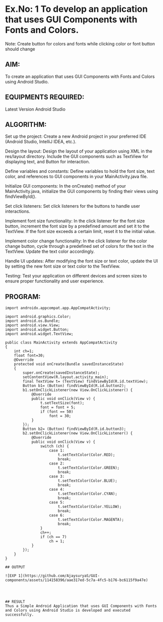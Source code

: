 # Ex.No: 1 To develop an application that uses GUI Components with Fonts and Colors. 
Note: Create button for colors and fonts while clicking color or font button should change 


## AIM:

To create an application that uses GUI Components with Fonts and Colors using Android Studio.

## EQUIPMENTS REQUIRED:

Latest Version Android Studio

## ALGORITHM:

Set up the project: Create a new Android project in your preferred IDE (Android Studio, IntelliJ IDEA, etc.).

Design the layout: Design the layout of your application using XML in the res/layout directory. Include the GUI components such as TextView for displaying text, and Button for interaction.

Define variables and constants: Define variables to hold the font size, text color, and references to GUI components in your MainActivity.java file.

Initialize GUI components: In the onCreate() method of your MainActivity.java, initialize the GUI components by finding their views using findViewById().

Set click listeners: Set click listeners for the buttons to handle user interactions.

Implement font size functionality: In the click listener for the font size button, increment the font size by a predefined amount and set it to the TextView. If the font size exceeds a certain limit, reset it to the initial value.

Implement color change functionality: In the click listener for the color change button, cycle through a predefined set of colors for the text in the TextView. Update the text color accordingly.

Handle UI updates: After modifying the font size or text color, update the UI by setting the new font size or text color to the TextView.

Testing: Test your application on different devices and screen sizes to ensure proper functionality and user experience.


## PROGRAM:

```
import androidx.appcompat.app.AppCompatActivity;

import android.graphics.Color;
import android.os.Bundle;
import android.view.View;
import android.widget.Button;
import android.widget.TextView;

public class MainActivity extends AppCompatActivity
{
    int ch=1;
    float font=30;
    @Override
    protected void onCreate(Bundle savedInstanceState)
    {
        super.onCreate(savedInstanceState);
        setContentView(R.layout.activity_main);
        final TextView t= (TextView) findViewById(R.id.textView);
        Button b1= (Button) findViewById(R.id.button2);
        b1.setOnClickListener(new View.OnClickListener() {
            @Override
            public void onClick(View v) {
                t.setTextSize(font);
                font = font + 5;
                if (font == 50)
                    font = 30;
            }
        });
        Button b2= (Button) findViewById(R.id.button3);
        b2.setOnClickListener(new View.OnClickListener() {
            @Override
            public void onClick(View v) {
                switch (ch) {
                    case 1:
                        t.setTextColor(Color.RED);
                        break;
                    case 2:
                        t.setTextColor(Color.GREEN);
                        break;
                    case 3:
                        t.setTextColor(Color.BLUE);
                        break;
                    case 4:
                        t.setTextColor(Color.CYAN);
                        break;
                    case 5:
                        t.setTextColor(Color.YELLOW);
                        break;
                    case 6:
                        t.setTextColor(Color.MAGENTA);
                        break;
                }
                ch++;
                if (ch == 7)
                    ch = 1;
            }
        });
    }
}

## OUTPUT

![EXP 1](https://github.com/AjaysuryaS/GUI-components/assets/114158396/aae317ed-5c7a-4fc5-b176-bc6115f9a47e)




## RESULT
Thus a Simple Android Application that uses GUI Components with Fonts and Colors using Android Studio is developed and executed successfully.


